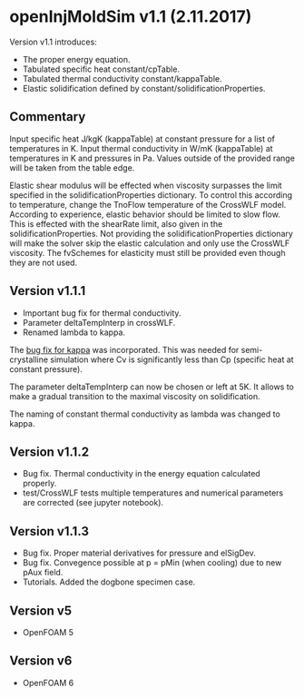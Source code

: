 # openInjMoldSim v1.1 (2.11.2017)
Version v1.1 introduces:
- The proper energy equation.
- Tabulated specific heat constant/cpTable.
- Tabulated thermal conductivity constant/kappaTable.
- Elastic solidification defined by constant/solidificationProperties.

## Commentary
Input specific heat J/kgK (kappaTable) at constant pressure for a list of temperatures in K.
Input thermal conductivity in W/mK (kappaTable) at temperatures in K and pressures in Pa.
Values outside of the provided range will be taken from the table edge.

Elastic shear modulus will be effected when viscosity surpasses the limit specified in the solidificationProperties
dictionary. To control this according to temperature, change the TnoFlow temperature of the CrossWLF model. According to
experience, elastic behavior should be limited to slow flow. This is effected with the shearRate limit, also given in the
solidificationProperties. Not providing the solidificationProperties dictionary will make the solver skip the elastic
calculation and only use the CrossWLF viscosity. The fvSchemes for elasticity must still be provided even though they are not used.

## Version v1.1.1
- Important bug fix for thermal conductivity.
- Parameter deltaTempInterp in crossWLF.
- Renamed lambda to kappa.

The [bug fix for kappa](https://bugs.openfoam.org/view.php?id=2532) was incorporated. This was needed for
semi-crystalline simulation where Cv is significantly less than Cp (specific heat at constant pressure).

The parameter deltaTempInterp can now be chosen or left at 5K. It allows to make a gradual transition to the maximal
viscosity on solidification.

The naming of constant thermal conductivity as lambda was changed to kappa.

## Version v1.1.2
- Bug fix. Thermal conductivity in the energy equation calculated properly.
- test/CrossWLF tests multiple temperatures and numerical parameters are corrected (see jupyter notebook).

## Version v1.1.3
- Bug fix. Proper material derivatives for pressure and elSigDev.
- Bug fix. Convegence possible at p = pMin (when cooling) due to new pAux field.
- Tutorials. Added the dogbone specimen case.

## Version v5
- OpenFOAM 5

## Version v6
- OpenFOAM 6
